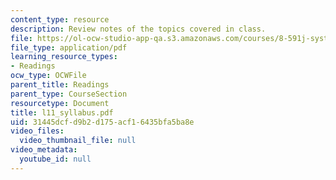 ```yaml
---
content_type: resource
description: Review notes of the topics covered in class.
file: https://ol-ocw-studio-app-qa.s3.amazonaws.com/courses/8-591j-systems-biology-fall-2004/31445dcfd9b2d175acf16435bfa5ba8e_l11_syllabus.pdf
file_type: application/pdf
learning_resource_types:
- Readings
ocw_type: OCWFile
parent_title: Readings
parent_type: CourseSection
resourcetype: Document
title: l11_syllabus.pdf
uid: 31445dcf-d9b2-d175-acf1-6435bfa5ba8e
video_files:
  video_thumbnail_file: null
video_metadata:
  youtube_id: null
---
```

